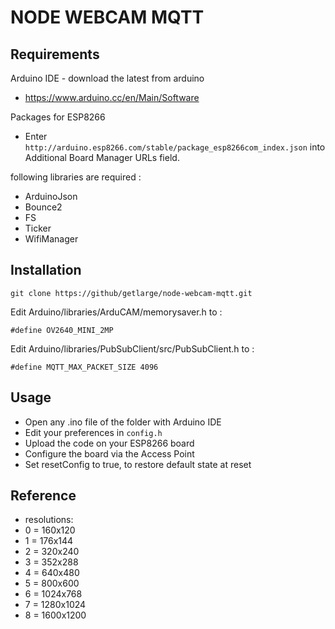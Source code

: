 # NODE WEBCAM MQTT

## Requirements

Arduino IDE - download the latest from arduino

- https://www.arduino.cc/en/Main/Software

Packages for ESP8266

- Enter `http://arduino.esp8266.com/stable/package_esp8266com_index.json` into Additional Board Manager URLs field. 

following libraries are required :

- ArduinoJson
- Bounce2
- FS
- Ticker
- WifiManager

## Installation

```
git clone https://github/getlarge/node-webcam-mqtt.git
```

Edit Arduino/libraries/ArduCAM/memorysaver.h to :

```
#define OV2640_MINI_2MP
```

Edit Arduino/libraries/PubSubClient/src/PubSubClient.h to :

```
#define MQTT_MAX_PACKET_SIZE 4096
```

## Usage

- Open any .ino file of the folder with Arduino IDE
- Edit your preferences in `config.h`
- Upload the code on your ESP8266 board
- Configure the board via the Access Point
- Set resetConfig to true, to restore default state at reset

## Reference

- resolutions:
- 0 = 160x120
- 1 = 176x144
- 2 = 320x240
- 3 = 352x288
- 4 = 640x480
- 5 = 800x600
- 6 = 1024x768
- 7 = 1280x1024
- 8 = 1600x1200


